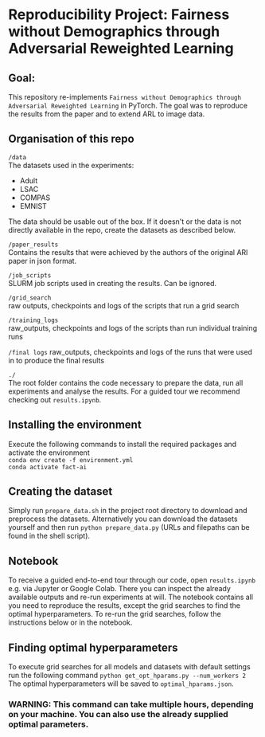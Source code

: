 # Reproducibility Project: Fairness without Demographics through Adversarial Reweighted Learning

## Goal:
This repository re-implements `Fairness without Demographics through Adversarial Reweighted Learning` in PyTorch. The goal was to reproduce the results from the paper and to extend ARL to image data.

## Organisation of this repo
`/data`  
The datasets used in the experiments:  
  - Adult  
  - LSAC  
  - COMPAS  
  - EMNIST  
  
The data should be usable out of the box. If it doesn't or the data is not directly available in the repo, create the datasets as described below.  
  
`/paper_results`  
	Contains the results that were achieved by the authors of the original ARl paper in json format.  
  
`/job_scripts`  
	SLURM job scripts used in creating the results. Can be ignored.  
  
`/grid_search`  
	raw outputs, checkpoints and logs of the scripts that run a grid search  
  
`/training_logs`  
	raw_outputs, checkpoints and logs of the scripts than run individual training runs
  
`/final logs`
	raw_outputs, checkpoints and logs of the runs that were used in to produce the final results
  
`./`  
	The root folder contains the code necessary to prepare the data, run all experiments and analyse the results. For a guided tour we recommend checking out `results.ipynb`.  
  
  
## Installing the environment
Execute the following commands to install the required packages and activate the environment  
`conda env create -f environment.yml`  
`conda activate fact-ai`
  
## Creating the dataset
Simply run `prepare_data.sh` in the project root directory to download
and preprocess the datasets. Alternatively you can download the datasets
yourself and then run `python prepare_data.py` (URLs and filepaths
can be found in the shell script).

## Notebook
 To receive a guided end-to-end tour through our code, open `results.ipynb` e.g. via Jupyter or Google Colab. There you can inspect the already available outputs and re-run experiments at will. The notebook contains all you need to reproduce the results, except the grid searches to find the optimal hyperparameters. To re-run the grid searches, follow the instructions below or in the notebook.

## Finding optimal hyperparameters
To execute grid searches for all models and datasets with default settings run the following command
`python get_opt_hparams.py --num_workers 2`
The optimal hyperparameters will be saved to `optimal_hparams.json`.
### WARNING: This command can take multiple hours, depending on your machine. You can also use the already supplied optimal parameters.





